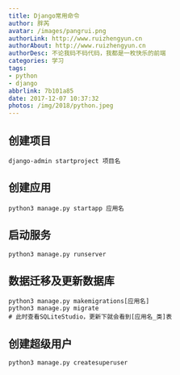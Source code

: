 ```yaml
---
title: Django常用命令
author: 胖芮
avatar: /images/pangrui.png
authorLink: http://www.ruizhengyun.cn
authorAbout: http://www.ruizhengyun.cn
authorDesc: 不论我码不码代码，我都是一枚快乐的前端
categories: 学习
tags: 
- python
- django
abbrlink: 7b101a85
date: 2017-12-07 10:37:32
photos: /img/2018/python.jpeg
---
```

## 创建项目
```
django-admin startproject 项目名
```

## 创建应用
```
python3 manage.py startapp 应用名
```
<!--more-->
## 启动服务
```
python3 manage.py runserver
```

## 数据迁移及更新数据库
```
python3 manage.py makemigrations[应用名]
python3 manage.py migrate
# 此时查看SQLiteStudio，更新下就会看到[应用名_类]表
```

## 创建超级用户
```
python3 manage.py createsuperuser
```
